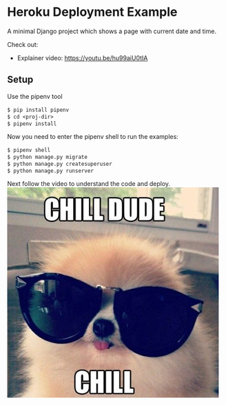# Heroku Deployment Example

A minimal Django project which shows a page with current date and time.

Check out:

* Explainer video: https://youtu.be/hu99aiU0tIA

## Setup

Use the pipenv tool

``` shellsession
$ pip install pipenv
$ cd <proj-dir>
$ pipenv install
```

Now you need to enter the pipenv shell to run the examples:

``` shellsession
$ pipenv shell
$ python manage.py migrate
$ python manage.py createsuperuser
$ python manage.py runserver
```

Next follow the video to understand the code and deploy.
<img src="meme.jpeg" alt="Italian Trulli">
